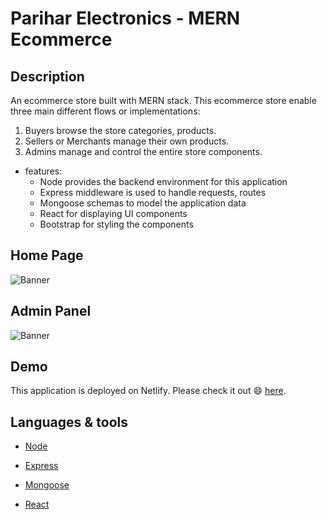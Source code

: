 # Parihar Electronics - MERN Ecommerce

## Description

An ecommerce store built with MERN stack. This ecommerce store enable three main different flows or implementations:

1. Buyers browse the store categories, products.
2. Sellers or Merchants manage their own products.
3. Admins manage and control the entire store components. 


* features:
  * Node provides the backend environment for this application
  * Express middleware is used to handle requests, routes
  * Mongoose schemas to model the application data
  * React for displaying UI components
  * Bootstrap for styling the components
  
  
 ## Home Page
![Banner](https://github.com/Uditp11/Electronics-store-frontend/blob/main/assets/HomePage.jpeg)
## Admin Panel
![Banner](https://github.com/Uditp11/Electronics-store-frontend/blob/main/assets/AdminPanel.jpeg)


## Demo

This application is deployed on Netlify. Please check it out :smile: [here](https://electronic-store-delta.vercel.app/).

## Languages & tools

- [Node](https://nodejs.org/en/)

- [Express](https://expressjs.com/)

- [Mongoose](https://mongoosejs.com/)

- [React](https://reactjs.org/)
